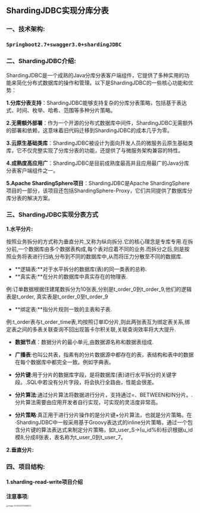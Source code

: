 ## ShardingJDBC实现分库分表

### 一、技术架构:

### `Springboot2.7+swagger3.0+shardingJDBC`

### 二、ShardingJDBC介绍:

ShardingJDBC是一个成熟的Java分库分表客户端组件，它提供了多种实用的功能来简化分布式数据库的操作和管理。以下是ShardingJDBC的一些核心功能和优势：

**1.分库分表支持**：ShardingJDBC能够支持复杂的分库分表策略，包括基于表达式、时间、枚举、哈希、范围等多种分片策略。

**2.无需额外部署**：作为一个开源的分布式数据库中间件，ShardingJDBC无需额外的部署和依赖，这意味着旧代码迁移到ShardingJDBC的成本几乎为零。

**3.云原生基础类库**：ShardingJDBC被设计为面向开发人员的微服务云原生基础类库，它不仅完整实现了分库分表的功能，还提供了与微服务架构兼容的特性。

**4.成熟度高应用广**：ShardingJDBC是目前成熟度最高并且应用最广的Java分库分表客户端组件之一。

**5.Apache ShardingSphere项目**：ShardingJDBC是Apache ShardingSphere项目的一部分，该项目还包括ShardingSphere-Proxy，它们共同提供了数据库分库分表的解决方案。



### 三、ShardingJDBC实现分表方式

**1.水平分片:**

按照业务拆分的方式称为垂直分片,又称为纵向拆分.它的核心理念是专库专用.在拆分前,一个数据库由多个数据表构成,每个表对应着不同的业务.而拆分之后,则是按照业务将表进行归纳,分布到不同的数据库中,从而将压力分散至不同的数据库.

- **逻辑表:**对于水平拆分的数据库(表)的同一类表的总称.
- **真实表:**在分片的数据库中真实存在的物理表.

例:订单数据根据住建尾数拆分为10张表,分别是t_order_0到t_order_9,他们的逻辑表是t_order, 真实表是t_order_0至t_order_9

- **绑定表:**指分片规则一致的主表和子表.

例:t_order表与t_order_time表,均按照订单ID分片,则此两张表互为绑定表关系,绑定表之间的多表关联查询不回出现笛卡尔积关联,关联查询效率将大大提升.

- **数据节点**：数据分片的最小单元,由数据源名称和数据表组成.

- **广播表**:也叫公共表，指素有的分片数据源中都存在的表，表结构和表中的数据在每个数据库中都完全一致。例如字典表。

- **分片键**:用于分片的数据库字段，是将数据库(表)进行水平拆分的关键字段。.SQL中若没有分片字段，将会执行全路由，性能会很差。

- **分片算法**:通过分片算法将数据进行分片，支持通过=、BETWEEN和IN分片。.分片算法需要由应用开发者自行实现，可实现的灵活度非常高。

- **分片策略**:真正用于进行分片操作的是分片键+分片算法，也就是分片策略。在·ShardingJDBC中一般采用基于Groovy表达式的inline分片策略，通过一个包含分片键的算法表达式来制定分片策略，如t_user_S->(u_id%8}标识根据u_id模8,分成8张表，表名称为t_user_0到t_user_7。

**2.垂直分片:**





### 四、项目结构:



#### 1.sharding-read-write项目介绍

**注意事项:**

<img src="https://gitee.com/lylen/typora_img/raw/master/img/202403231140940.png" alt="image-20240323113948573" style="zoom:33%;" />